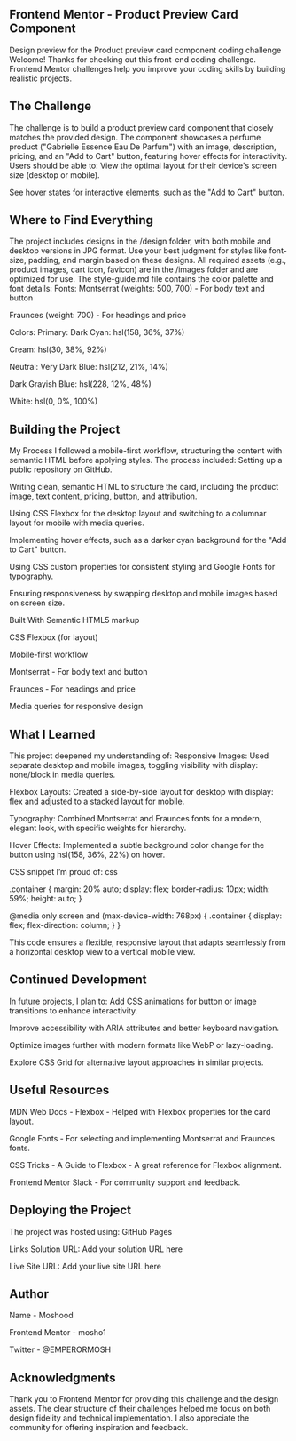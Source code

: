 ## Frontend Mentor - Product Preview Card Component

Design preview for the Product preview card component coding challenge
Welcome!
Thanks for checking out this front-end coding challenge.
Frontend Mentor challenges help you improve your coding skills by building realistic projects.

## The Challenge

The challenge is to build a product preview card component that closely matches the provided design. The component showcases a perfume product ("Gabrielle Essence Eau De Parfum") with an image, description, pricing, and an "Add to Cart" button, featuring hover effects for interactivity.
Users should be able to:
View the optimal layout for their device's screen size (desktop or mobile).

See hover states for interactive elements, such as the "Add to Cart" button.

## Where to Find Everything

The project includes designs in the /design folder, with both mobile and desktop versions in JPG format. Use your best judgment for styles like font-size, padding, and margin based on these designs.
All required assets (e.g., product images, cart icon, favicon) are in the /images folder and are optimized for use. The style-guide.md file contains the color palette and font details:
Fonts:
Montserrat (weights: 500, 700) - For body text and button

Fraunces (weight: 700) - For headings and price

Colors:
Primary:
Dark Cyan: hsl(158, 36%, 37%)

Cream: hsl(30, 38%, 92%)

Neutral:
Very Dark Blue: hsl(212, 21%, 14%)

Dark Grayish Blue: hsl(228, 12%, 48%)

White: hsl(0, 0%, 100%)

## Building the Project

My Process
I followed a mobile-first workflow, structuring the content with semantic HTML before applying styles. The process included:
Setting up a public repository on GitHub.

Writing clean, semantic HTML to structure the card, including the product image, text content, pricing, button, and attribution.

Using CSS Flexbox for the desktop layout and switching to a columnar layout for mobile with media queries.

Implementing hover effects, such as a darker cyan background for the "Add to Cart" button.

Using CSS custom properties for consistent styling and Google Fonts for typography.

Ensuring responsiveness by swapping desktop and mobile images based on screen size.

Built With
Semantic HTML5 markup

CSS Flexbox (for layout)

Mobile-first workflow

Montserrat - For body text and button

Fraunces - For headings and price

Media queries for responsive design

## What I Learned

This project deepened my understanding of:
Responsive Images: Used separate desktop and mobile images, toggling visibility with display: none/block in media queries.

Flexbox Layouts: Created a side-by-side layout for desktop with display: flex and adjusted to a stacked layout for mobile.

Typography: Combined Montserrat and Fraunces fonts for a modern, elegant look, with specific weights for hierarchy.

Hover Effects: Implemented a subtle background color change for the button using hsl(158, 36%, 22%) on hover.

CSS snippet I’m proud of:
css

.container {
margin: 20% auto;
display: flex;
border-radius: 10px;
width: 59%;
height: auto;
}

@media only screen and (max-device-width: 768px) {
.container {
display: flex;
flex-direction: column;
}
}

This code ensures a flexible, responsive layout that adapts seamlessly from a horizontal desktop view to a vertical mobile view.

## Continued Development

In future projects, I plan to:
Add CSS animations for button or image transitions to enhance interactivity.

Improve accessibility with ARIA attributes and better keyboard navigation.

Optimize images further with modern formats like WebP or lazy-loading.

Explore CSS Grid for alternative layout approaches in similar projects.

## Useful Resources

MDN Web Docs - Flexbox - Helped with Flexbox properties for the card layout.

Google Fonts - For selecting and implementing Montserrat and Fraunces fonts.

CSS Tricks - A Guide to Flexbox - A great reference for Flexbox alignment.

Frontend Mentor Slack - For community support and feedback.

## Deploying the Project

The project was hosted using:
GitHub Pages

Links
Solution URL: Add your solution URL here

Live Site URL: Add your live site URL here

## Author

Name - Moshood

Frontend Mentor - mosho1

Twitter - @EMPERORMOSH

## Acknowledgments

Thank you to Frontend Mentor for providing this challenge and the design assets. The clear structure of their challenges helped me focus on both design fidelity and technical implementation. I also appreciate the community for offering inspiration and feedback.
